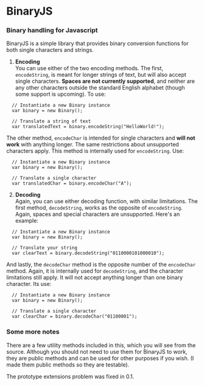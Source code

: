 # BinaryJS
### Binary handling for Javascript

BinaryJS is a simple library that provides binary conversion functions for both single characters and strings.

1. **Encoding**  
You can use either of the two encoding methods. The first, `encodeString`, is meant for longer strings of text,
but will also accept single characters. **Spaces are not currently supported**, and neither are any other
characters outside the standard English alphabet (though some support is upcoming). To use:

```
  // Instantiate a new Binary instance
  var binary = new Binary();
    
  // Translate a string of text
  var translatedText = binary.encodeString("HelloWorld!");
```

The other method, `encodeChar` is intended for single characters and **will not work** with anything longer. The 
same restrictions about unsupported characters apply. This method is internally used for `encodeString`. Use:

```
  // Instantiate a new Binary instance
  var binary = new Binary();
  
  // Translate a single character
  var translatedChar = binary.encodeChar("A");
```

2. **Decoding**  
Again, you can use either decoding function, with similar limitations. The first method, `decodeString`, works as 
the opposite of `encodeString`. Again, spaces and special characters are unsupported. Here's an example:

```
  // Instantiate a new Binary instance
  var binary = new Binary();
  
  // Translate your string
  var clearText = binary.decodeString("0110000101000010");
```

And lastly, the `decodeChar` method is the opposite number of the `encodeChar` method. Again, it is internally used
 for `decodeString`, and the character limitations still apply. It will not accept anything longer than one binary 
character. Its use:
 
```
  // Instantiate a new Binary instance
  var binary = new Binary();
  
  // Translate a single character
  var clearChar = binary.decodeChar("01100001");
```

### Some more notes

There are a few utility methods included in this, which you will see from the source. Although you should not need 
to use them for BinaryJS to work, they are public methods and can be used for other purposes if you wish. (I made 
them public methods so they are testable).

The prototype extensions problem was fixed in 0.1.
